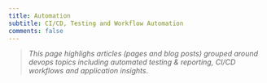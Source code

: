 ```yaml
---
title: Automation
subtitle: CI/CD, Testing and Workflow Automation
comments: false
---
```


> _This page highlighs articles (pages and blog posts) grouped around devops topics including automated testing & reporting, CI/CD workflows and application insights_.